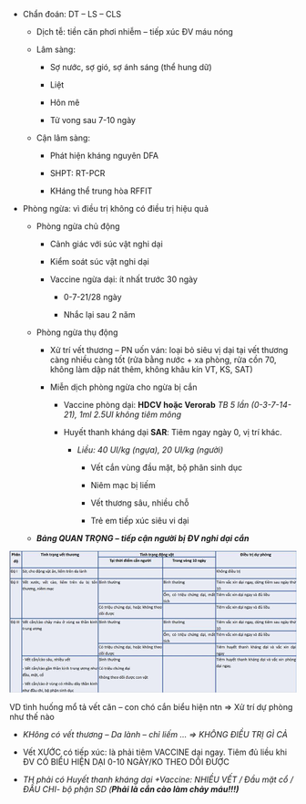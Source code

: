 - Chẩn đoán: DT – LS – CLS
  
	- Dịch tễ: tiền căn phơi nhiễm – tiếp xúc ĐV máu nóng
  
	- Lâm sàng:
  
		- Sợ nước, sợ gió, sợ ánh sáng (thể hung dữ)
  
		- Liệt
  
		- Hôn mê
  
		- Tử vong sau 7-10 ngày
  
	- Cận lâm sàng:
  
		- Phát hiện kháng nguyên DFA
  
		- SHPT: RT-PCR
  
		- KHáng thể trung hòa RFFIT
  
- Phòng ngừa: vì điều trị không có điều trị hiệu quả
  
	- Phòng ngừa chủ động
  
		- Cảnh giác với súc vật nghi dại
  
		- Kiểm soát súc vật nghi dại
  
		- Vaccine ngừa dại: ít nhất trước 30 ngày
  
			- 0-7-21/28 ngày
  
			- Nhắc lại sau 2 năm
  
	- Phòng ngừa thụ động
  
		- Xử trí vết thương – PN uốn ván: loại bỏ siêu vị dại tại vết thương càng nhiều càng tốt (rửa bằng nước + xa phòng, rửa cồn 70, không làm dập nát thêm, không khâu kín VT, KS, SAT)
  
		- Miễn dịch phòng ngừa cho ngừa bị cắn
  
			- Vaccine phòng dại: **HDCV hoặc Verorab** _TB 5 lần (0-3-7-14-21), 1ml 2.5UI không tiêm mông_
  
			- Huyết thanh kháng dại **SAR**: Tiêm ngay ngày 0, vị trí khác.  
  
				- _Liều: 40 UI/kg (ngựa), 20 UI/kg (người)_
  
					- Vết cắn vùng đầu mặt, bộ phân sinh dục
  
					- Niêm mạc bị liếm
  
					- Vết thương sâu, nhiều chỗ
  
					- Trẻ em tiếp xúc siêu vi dại
  
	- **_Bảng QUAN TRỌNG – tiếp cận người bị ĐV nghi dại cắn_**
  
![Buổi 15 - Hệ thận niệu - RL đa cơ quan (Nhi-Nhiễm)-1687423293254.jpeg](../../../200%20Files/image/image/Bu%E1%BB%95i%2015%20-%20H%E1%BB%87%20th%E1%BA%ADn%20ni%E1%BB%87u%20-%20RL%20%C4%91a%20c%C6%A1%20quan%20(Nhi-Nhi%E1%BB%85m)-1687423293254.jpeg)
  
VD tình huống mổ tả vết căn – con chó cắn biểu hiện ntn => Xử trí dự phòng như thế nào
  
- _KHông có vết thương – Da lành – chỉ liếm … => KHÔNG ĐIỀU TRỊ GÌ CẢ_
  
- Vết XƯỚC có tiếp xúc: là phải tiêm VACCINE dại ngay. Tiêm đủ liều khi ĐV CÓ BIỂU HIỆN DẠI 0-10 NGÀY/KO THEO DÕI ĐƯỢC
  
- _TH phải có Huyết thanh kháng dại +Vaccine: NHIỀU VẾT / Đầu mặt cổ / ĐẦU CHI- bộ phận SD (**Phải là cắn cào làm chảy máu!!!)**_
  

  

  

  

  
